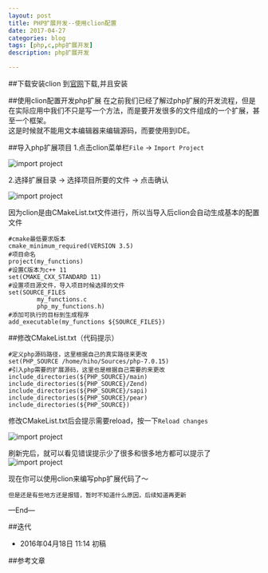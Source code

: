 ```yaml
---
layout: post
title: PHP扩展开发--使用clion配置
date: 2017-04-27
categories: blog
tags: [php,c,php扩展开发]
description: php扩展开发

---
```



##下载安装clion
到[官网](https://www.jetbrains.com/clion/)下载,并且安装

##使用clion配置开发php扩展
在之前我们已经了解过php扩展的开发流程，但是在实际应用中我们不只是写一个方法，而是要开发很多的文件组成的一个扩展，甚至一个框架。  
这是时候就不能用文本编辑器来编辑源码，而要使用到IDE。

##导入php扩展项目
1.点击clion菜单栏`File` -> `Import Project` 

![import project](http://7xpyze.com1.z0.glb.clouddn.com/php_extension_clion_import_1.png)

2.选择扩展目录 -> 选择项目所要的文件 -> 点击确认 

![import project](http://7xpyze.com1.z0.glb.clouddn.com/php_extension_clion_import_2.png)

因为clion是由CMakeList.txt文件进行，所以当导入后clion会自动生成基本的配置文件

```
#cmake最低要求版本
cmake_minimum_required(VERSION 3.5)
#项目命名
project(my_functions)
#设置C版本为c++ 11
set(CMAKE_CXX_STANDARD 11)
#设置项目源文件，导入项目时候选择的文件
set(SOURCE_FILES
        my_functions.c
        php_my_functions.h)
#添加可执行的目标到生成程序
add_executable(my_functions ${SOURCE_FILES})
```

##修改CMakeList.txt（代码提示）
```
#定义php源码路径，这里根据自己的真实路径来更改
set(PHP_SOURCE /home/hiho/Sources/php-7.0.15)
#引入php需要的扩展源码，这里也是根据自己需要的来更改
include_directories(${PHP_SOURCE}/main)
include_directories(${PHP_SOURCE}/Zend)
include_directories(${PHP_SOURCE}/sapi)
include_directories(${PHP_SOURCE}/pear)
include_directories(${PHP_SOURCE})
```

修改CMakeList.txt后会提示需要reload，按一下`Reload changes`

![import project](http://7xpyze.com1.z0.glb.clouddn.com/php_extension_clion_cmakelist_change.png)

刷新完后，就可以看见错误提示少了很多和很多地方都可以提示了
![import project](http://7xpyze.com1.z0.glb.clouddn.com/php_extension_clion_show.png)

现在你可以使用clion来编写php扩展代码了～

`但是还是有些地方还是报错，暂时不知道什么原因，后续知道再更新`



—End—

##迭代


* 2016年04月18日 11:14 初稿

##参考文章



